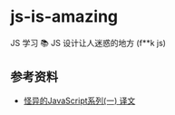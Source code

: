 # js-is-amazing
JS 学习 :books: JS 设计让人迷惑的地方 (f**k js)

## 参考资料
+ [怪异的JavaScript系列(一) 译文](https://blog.fundebug.com/2018/04/03/javascript-werid-series-1/)
